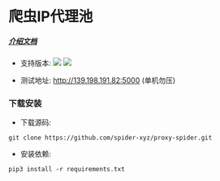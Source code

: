 
爬虫IP代理池
=======

##### [介绍文档](https://github.com/jhao104/proxy_pool/blob/master/doc/introduce.md)

* 支持版本: ![](https://img.shields.io/badge/Python-2.x-green.svg) ![](https://img.shields.io/badge/Python-3.x-blue.svg)

* 测试地址: http://139.198.191.82:5000 (单机勿压)

### 下载安装

* 下载源码:

```shell
git clone https://github.com/spider-xyz/proxy-spider.git
```

* 安装依赖:

```shell
pip3 install -r requirements.txt
```
